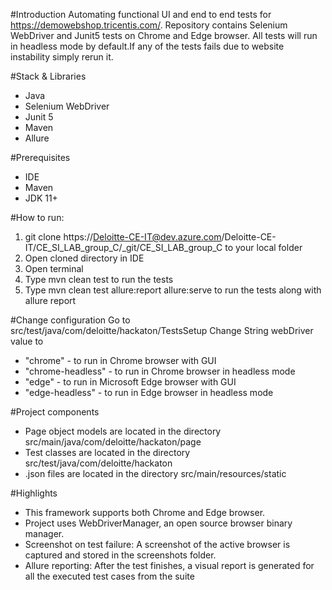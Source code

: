 #Introduction
Automating functional UI and end to end tests for https://demowebshop.tricentis.com/. Repository contains
Selenium WebDriver and Junit5 tests on Chrome and Edge browser. All tests will run in headless mode
by default.If any of the tests fails due to website instability simply rerun it.

#Stack & Libraries
- Java
- Selenium WebDriver
- Junit 5
- Maven
- Allure 

#Prerequisites
- IDE
- Maven
- JDK 11+ 


#How to run:
1. git clone https://Deloitte-CE-IT@dev.azure.com/Deloitte-CE-IT/CE_SI_LAB_group_C/_git/CE_SI_LAB_group_C to your local folder
2. Open cloned directory in IDE
3. Open terminal
4. Type mvn clean test to run the tests
5. Type mvn clean test allure:report allure:serve to run the tests along with allure report

#Change configuration
Go to src/test/java/com/deloitte/hackaton/TestsSetup
Change String webDriver value to
- "chrome" - to run in Chrome browser with GUI
- "chrome-headless" - to run in Chrome browser in headless mode
- "edge" - to run in Microsoft Edge browser with GUI
- "edge-headless" - to run in Edge browser in headless mode


#Project components
- Page object models are located in the directory src/main/java/com/deloitte/hackaton/page
- Test classes are located in the directory src/test/java/com/deloitte/hackaton
- .json files are located in the directory src/main/resources/static


#Highlights
- This framework supports both Chrome and Edge browser.
- Project uses WebDriverManager, an open source browser binary manager.
- Screenshot on test failure: A screenshot of the active browser is captured and stored in the screenshots folder.
- Allure reporting: After the test finishes, a visual report is generated for all the executed test cases from the suite



